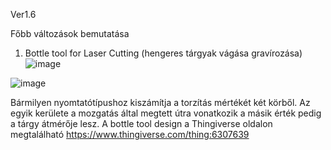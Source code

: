 Ver1.6

Főbb változások bemutatása

1. Bottle tool for Laser Cutting (hengeres tárgyak vágása gravírozása)
![image](https://github.com/hgabor47/BLECOLAC-Blender3D-addon-3DPrinter-CNC-Laser-Gcode-generator/assets/1212585/341d0199-88f8-451c-840c-e5dd227b64e0)

![image](https://github.com/hgabor47/BLECOLAC-Blender3D-addon-3DPrinter-CNC-Laser-Gcode-generator/assets/1212585/dbdc910c-7325-4100-a84d-b6a70e2f643d)

Bármilyen nyomtatótípushoz kiszámítja a torzítás mértékét két körből. Az egyik kerülete a mozgatás által megtett útra vonatkozik a másik érték pedig a tárgy átmérője lesz. A bottle tool design a Thingiverse oldalon megtalálható https://www.thingiverse.com/thing:6307639
